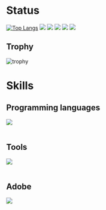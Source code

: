 # Status

[![Top Langs](https://github-readme-stats.vercel.app/api/top-langs/?username=kemichael&show_icons=true&layout=compact&theme=gruvbox)](https://github.com/kemichael/github-readme-stats)
![](http://github-profile-summary-cards.vercel.app/api/cards/profile-details?username=kemichael&theme=gruvbox)
![](http://github-profile-summary-cards.vercel.app/api/cards/repos-per-language?username=kemichael&theme=gruvbox)
![](http://github-profile-summary-cards.vercel.app/api/cards/most-commit-language?username=kemichael&theme=gruvbox)
![](http://github-profile-summary-cards.vercel.app/api/cards/stats?username=kemichael&theme=gruvbox)
![](http://github-profile-summary-cards.vercel.app/api/cards/productive-time?username=kemichael&theme=gruvbox&utcOffset=9)

## Trophy
![trophy](https://github-profile-trophy.vercel.app/?username=kemichael&theme=gruvbox)

# Skills

## Programming languages
<img src="https://skillicons.dev/icons?i=html,css,js,mysql,laravel,php,jquery,vite,go,flutter,python" /> <br /><br />

## Tools
<img src="https://skillicons.dev/icons?i=aws,docker,git,github,postman" /> <br /><br />

## Adobe
<img src="https://skillicons.dev/icons?i=ae,ai,ps,pr,xd" /> <br /><br />
